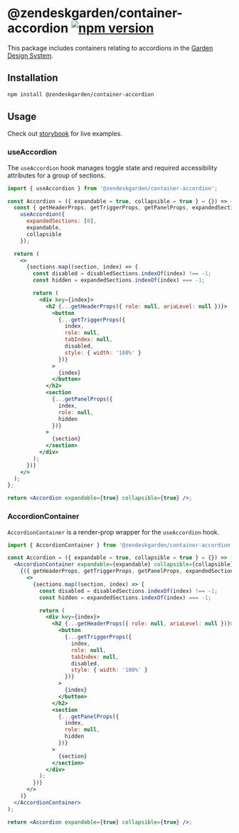 # @zendeskgarden/container-accordion [![npm version][npm version badge]][npm version link]

[npm version badge]: https://flat.badgen.net/npm/v/@zendeskgarden/container-accordion
[npm version link]: https://www.npmjs.com/package/@zendeskgarden/container-accordion

This package includes containers relating to accordions in the
[Garden Design System](https://zendeskgarden.github.io/).

## Installation

```sh
npm install @zendeskgarden/container-accordion
```

## Usage

Check out [storybook](https://zendeskgarden.github.io/react-containers) for live examples.

### useAccordion

The `useAccordion` hook manages toggle state and required accessibility
attributes for a group of sections.

```jsx
import { useAccordion } from '@zendeskgarden/container-accordion';

const Accordion = ({ expandable = true, collapsible = true } = {}) => {
  const { getHeaderProps, getTriggerProps, getPanelProps, expandedSections, disabledSections } =
    useAccordion({
      expandedSections: [0],
      expandable,
      collapsible
    });

  return (
    <>
      {sections.map((section, index) => {
        const disabled = disabledSections.indexOf(index) !== -1;
        const hidden = expandedSections.indexOf(index) === -1;

        return (
          <div key={index}>
            <h2 {...getHeaderProps({ role: null, ariaLevel: null })}>
              <button
                {...getTriggerProps({
                  index,
                  role: null,
                  tabIndex: null,
                  disabled,
                  style: { width: '100%' }
                })}
              >
                {index}
              </button>
            </h2>
            <section
              {...getPanelProps({
                index,
                role: null,
                hidden
              })}
            >
              {section}
            </section>
          </div>
        );
      })}
    </>
  );
};

return <Accordion expandable={true} collapsible={true} />;
```

### AccordionContainer

`AccordionContainer` is a render-prop wrapper for the `useAccordion` hook.

```jsx
import { AccordionContainer } from '@zendeskgarden/container-accordion';

const Accordion = ({ expandable = true, collapsible = true } = {}) => (
  <AccordionContainer expandable={expandable} collapsible={collapsible}>
    {({ getHeaderProps, getTriggerProps, getPanelProps, expandedSections, disabledSections }) => (
      <>
        {sections.map((section, index) => {
          const disabled = disabledSections.indexOf(index) !== -1;
          const hidden = expandedSections.indexOf(index) === -1;

          return (
            <div key={index}>
              <h2 {...getHeaderProps({ role: null, ariaLevel: null })}>
                <button
                  {...getTriggerProps({
                    index,
                    role: null,
                    tabIndex: null,
                    disabled,
                    style: { width: '100%' }
                  })}
                >
                  {index}
                </button>
              </h2>
              <section
                {...getPanelProps({
                  index,
                  role: null,
                  hidden
                })}
              >
                {section}
              </section>
            </div>
          );
        })}
      </>
    )}
  </AccordionContainer>
);

return <Accordion expandable={true} collapsible={true} />;
```
